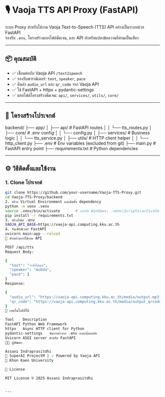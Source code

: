 # 🎙️ Vaoja TTS API Proxy (FastAPI)

ระบบ Proxy สำหรับใช้งาน Vaoja Text-to-Speech (TTS) API อย่างเป็นระบบด้วย FastAPI  
รองรับ `.env`, โครงสร้างแยกไฟล์ชัดเจน, และ API สำหรับแปลงข้อความอีสานเป็นเสียง

---

## 📦 คุณสมบัติ

- ✅ เชื่อมต่อกับ Vaoja API `/text2speech`
- ✅ รองรับพารามิเตอร์: `text`, `speaker`, `pace`
- ✅ คืนค่า `audio_url` และ `qr_code` จาก Vaoja API
- ✅ ใช้ FastAPI + httpx + pydantic-settings
- ✅ แยกไฟล์โครงสร้างชัดเจน: `api/`, `services/`, `utils/`, `core/`

---

## 🧱 โครงสร้างโปรเจกต์

backend/
├── app/
│ ├── api/ # FastAPI routes
│ │ └── tts_routes.py
│ ├── core/ # .env config
│ │ └── config.py
│ ├── services/ # Business logic
│ │ └── tts_service.py
│ ├── utils/ # HTTP client helper
│ │ └── http_client.py
├── .env # Env variables (excluded from git)
├── main.py # FastAPI entry point
├── requirements.txt # Python dependencies


---

## ⚙️ วิธีติดตั้งและใช้งาน

### 1. Clone โปรเจกต์
```bash
git clone https://github.com/your-username/Vaoja-TTS-Proxy.git
cd Vaoja-TTS-Proxy/backend
2. สร้าง Virtual Environment และติดตั้ง dependency
python -m venv .venv
source .venv/bin/activate       # สำหรับ Windows: .venv\Scripts\activate
pip install -r requirements.txt
3. สร้างไฟล์ .env
VAOJA_API_BASE=https://vaoja-api.computing.kku.ac.th
4. รันเซิร์ฟเวอร์ FastAPI
uvicorn main:app --reload
🚀 ตัวอย่างการใช้งาน API

POST /api/tts
Request Body:

{
  "text": "ว่าจั่งได๋นอ",
  "speaker": "mukda",
  "pace": 1
}
Response:

{
  "audio_url": "https://vaoja-api.computing.kku.ac.th/media/output.mp3",
  "qr_code": "https://vaoja-api.computing.kku.ac.th/media/output_qrcode.png"
}
📘 เทคโนโลยีที่ใช้

Tool	Description
FastAPI	Python Web Framework
httpx	Async HTTP client for Python
pydantic-settings	จัดการค่าจาก .env แบบปลอดภัย
Uvicorn	ASGI server สำหรับ FastAPI
🧑‍💻 ผู้พัฒนา

Assani Indraprasitdhi
💼 SuperAI ProjectM | 💡 Powered by Vaoja API
📍 Khon Kaen University

📄 License

MIT License © 2025 Assani Indraprasitdhi


---
